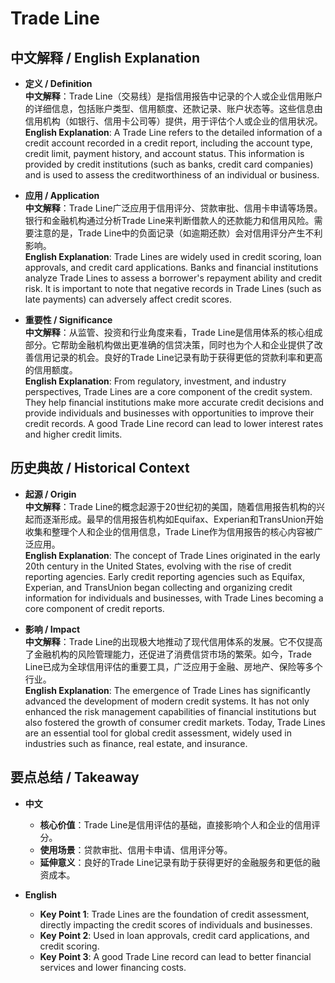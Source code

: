 # Trade Line

## 中文解释 / English Explanation

* **定义 / Definition**  
  **中文解释**：Trade Line（交易线）是指信用报告中记录的个人或企业信用账户的详细信息，包括账户类型、信用额度、还款记录、账户状态等。这些信息由信用机构（如银行、信用卡公司等）提供，用于评估个人或企业的信用状况。  
  **English Explanation**: A Trade Line refers to the detailed information of a credit account recorded in a credit report, including the account type, credit limit, payment history, and account status. This information is provided by credit institutions (such as banks, credit card companies) and is used to assess the creditworthiness of an individual or business.

* **应用 / Application**  
  **中文解释**：Trade Line广泛应用于信用评分、贷款审批、信用卡申请等场景。银行和金融机构通过分析Trade Line来判断借款人的还款能力和信用风险。需要注意的是，Trade Line中的负面记录（如逾期还款）会对信用评分产生不利影响。  
  **English Explanation**: Trade Lines are widely used in credit scoring, loan approvals, and credit card applications. Banks and financial institutions analyze Trade Lines to assess a borrower's repayment ability and credit risk. It is important to note that negative records in Trade Lines (such as late payments) can adversely affect credit scores.

* **重要性 / Significance**  
  **中文解释**：从监管、投资和行业角度来看，Trade Line是信用体系的核心组成部分。它帮助金融机构做出更准确的信贷决策，同时也为个人和企业提供了改善信用记录的机会。良好的Trade Line记录有助于获得更低的贷款利率和更高的信用额度。  
  **English Explanation**: From regulatory, investment, and industry perspectives, Trade Lines are a core component of the credit system. They help financial institutions make more accurate credit decisions and provide individuals and businesses with opportunities to improve their credit records. A good Trade Line record can lead to lower interest rates and higher credit limits.

## 历史典故 / Historical Context

* **起源 / Origin**  
  **中文解释**：Trade Line的概念起源于20世纪初的美国，随着信用报告机构的兴起而逐渐形成。最早的信用报告机构如Equifax、Experian和TransUnion开始收集和整理个人和企业的信用信息，Trade Line作为信用报告的核心内容被广泛应用。  
  **English Explanation**: The concept of Trade Lines originated in the early 20th century in the United States, evolving with the rise of credit reporting agencies. Early credit reporting agencies such as Equifax, Experian, and TransUnion began collecting and organizing credit information for individuals and businesses, with Trade Lines becoming a core component of credit reports.

* **影响 / Impact**  
  **中文解释**：Trade Line的出现极大地推动了现代信用体系的发展。它不仅提高了金融机构的风险管理能力，还促进了消费信贷市场的繁荣。如今，Trade Line已成为全球信用评估的重要工具，广泛应用于金融、房地产、保险等多个行业。  
  **English Explanation**: The emergence of Trade Lines has significantly advanced the development of modern credit systems. It has not only enhanced the risk management capabilities of financial institutions but also fostered the growth of consumer credit markets. Today, Trade Lines are an essential tool for global credit assessment, widely used in industries such as finance, real estate, and insurance.

## 要点总结 / Takeaway

* **中文**  
  - **核心价值**：Trade Line是信用评估的基础，直接影响个人和企业的信用评分。  
  - **使用场景**：贷款审批、信用卡申请、信用评分等。  
  - **延伸意义**：良好的Trade Line记录有助于获得更好的金融服务和更低的融资成本。

* **English**  
  - **Key Point 1**: Trade Lines are the foundation of credit assessment, directly impacting the credit scores of individuals and businesses.  
  - **Key Point 2**: Used in loan approvals, credit card applications, and credit scoring.  
  - **Key Point 3**: A good Trade Line record can lead to better financial services and lower financing costs.